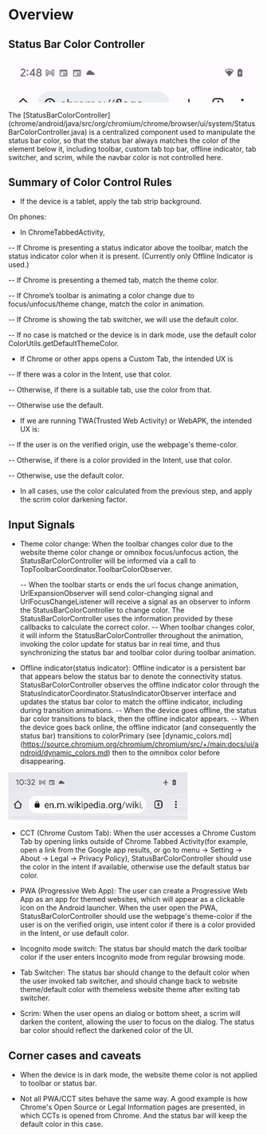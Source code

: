 # Overview
## Status Bar Color Controller

![Status Bar](doc/status_bar.png)

The [StatusBarColorController]
(chrome/android/java/src/org/chromium/chrome/browser/ui/system/StatusBarColorController.java)
is a centralized component used to manipulate the status bar color, so that the status
bar always matches the color of the element below it, including toolbar, custom tab top
bar, offline indicator, tab switcher, and scrim, while the navbar color is not controlled here.

## Summary of Color Control Rules

- If the device is a tablet, apply the tab strip background.

On phones:

- In ChromeTabbedActivity,

-- If Chrome is presenting a status indicator above the toolbar, match the status indicator
color when it is present. (Currently only Offline Indicator is used.)

-- If Chrome is presenting a themed tab, match the theme color.

-- If Chrome’s toolbar is animating a color change due to focus/unfocus/theme change,
match the color in animation.

-- If Chrome is showing the tab switcher, we will use the default color.

-- If no case is matched or the device is in dark mode, use the default color
ColorUtils.getDefaultThemeColor.

- If Chrome or other apps opens a Custom Tab, the intended UX is

-- If there was a color in the Intent, use that color.

-- Otherwise, if there is a suitable tab, use the color from that.

-- Otherwise use the default.

- If we are running TWA(Trusted Web Activity) or WebAPK, the intended UX is:

-- If the user is on the verified origin, use the webpage's theme-color.

-- Otherwise, if there is a color provided in the Intent, use that color.

-- Otherwise, use the default color.

- In all cases, use the color calculated from the previous step, and apply the scrim
color darkening factor.

## Input Signals

- Theme color change: When the toolbar changes color due to the website theme
color change or omnibox focus/unfocus action, the StatusBarColorController will be
informed via a call to TopToolbarCoordinator.ToolbarColorObserver.

  -- When the toolbar starts or ends the url focus change animation,
  UrlExpansionObserver will send color-changing signal and UrlFocusChangeListener
  will receive a signal as an observer to inform the StatusBarColorController to change
  color. The StatusBarColorController uses the information provided by these callbacks
  to calculate the correct color.
  -- When toolbar changes color, it will inform the StatusBarColorController throughout
  the animation, invoking the color update for status bar in real time, and thus
  synchronizing the status bar and toolbar color during toolbar animation.

- Offline indicator(status indicator): Offline indicator is a persistent bar that appears
below the status bar to denote the connectivity status. StatusBarColorController
observes the offline indicator color through the
StatusIndicatorCoordinator.StatusIndicatorObserver interface and updates the
status bar color to match the offline indicator, including during transition animations.
  -- When the device goes offline, the status bar color transitions to black, then the
offline indicator appears.
  -- When the device goes back online, the offline indicator (and consequently the
status bar) transitions to colorPrimary (see [dynamic_colors.md]
(https://source.chromium.org/chromium/chromium/src/+/main:docs/ui/android/dynamic_colors.md)
then to the omnibox color before disappearing.


![Offline Indicator](doc/offline_indicator.gif)

- CCT (Chrome Custom Tab): When the user accesses a Chrome Custom Tab by
opening links outside of Chrome Tabbed Activity(for example, open a link from the
Google app results, or go to menu -> Setting -> About -> Legal -> Privacy Policy),
StatusBarColorController should use the color in the intent if available, otherwise
use the default status bar color.

- PWA (Progressive Web App): The user can create a Progressive Web App as an app
for themed websites, which will appear as a clickable icon on the Android launcher.
When the user open the PWA, StatusBarColorController should use the webpage's
theme-color if the user is on the verified origin, use intent color if there is a color
provided in the Intent, or use default color.

- Incognito mode switch: The status bar should match the dark toolbar color if the
user enters Incognito mode from regular browsing mode.

- Tab Switcher: The status bar should change to the default color when the user
invoked tab switcher, and should change back to website theme/default color with
themeless website theme after exiting tab switcher.

- Scrim: When the user opens an dialog or bottom sheet, a scrim will darken the
content, allowing the user to focus on the dialog. The status bar color should reflect
the darkened color of the UI.

## Corner cases and caveats

- When the device is in dark mode, the website theme color is not applied to toolbar
or status bar.

- Not all PWA/CCT sites behave the same way. A good example is how Chrome's Open
Source or Legal Information pages are presented, in which CCTs is opened from Chrome.
And the status bar will keep the default color in this case.